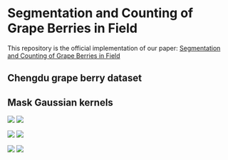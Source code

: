 # Segmentation and Counting of Grape Berries in Field
This repository is the official implementation of our paper: [Segmentation and Counting of Grape Berries in Field](https://temp)  

## Chengdu grape berry dataset

## Mask Gaussian kernels
<img src="https://github.com/volcanoYcc/Segmentation-and-Counting-of-Grape-Berries-in-Field/tree/master/README_images/Kyoho_30.jpg" /> <img src="https://github.com/volcanoYcc/Segmentation-and-Counting-of-Grape-Berries-in-Field/tree/master/README_images/Kyoho_30_mask.jpg" />

<img src="https://github.com/volcanoYcc/Segmentation-and-Counting-of-Grape-Berries-in-Field/tree/master/README_images/ShineMuscat_13.jpg" /> <img src="https://github.com/volcanoYcc/Segmentation-and-Counting-of-Grape-Berries-in-Field/tree/master/README_images/ShineMuscat_13_mask.jpg" />

<img src="https://github.com/volcanoYcc/Segmentation-and-Counting-of-Grape-Berries-in-Field/tree/master/README_images/SummerBlack_8.jpg" /> <img src="https://github.com/volcanoYcc/Segmentation-and-Counting-of-Grape-Berries-in-Field/tree/master/README_images/SummerBlack_8_mask.jpg" />
